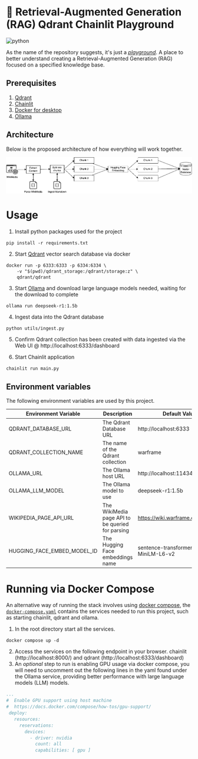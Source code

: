 # 🛝 Retrieval-Augmented Generation (RAG) Qdrant Chainlit Playground

![python](https://img.shields.io/badge/python-3.12.0-informational)

As the name of the repository suggests, it's just a [_playground_](https://dictionary.cambridge.org/dictionary/english/playground).
A place to better understand creating a Retrieval-Augmented Generation (RAG) focused on a specified knowledge base.

## Prerequisites

1. [Qdrant](https://qdrant.tech/documentation/quickstart/)
2. [Chainlit](https://docs.chainlit.io/get-started/overview)
3. [Docker for desktop](https://docs.docker.com/desktop/)
4. [Ollama](https://ollama.com/download)

## Architecture

Below is the proposed architecture of how everything will work together.

![Proposed RAG Architecture](./diagram/proposed_rag_architecture.png)

# Usage

1. Install python packages used for the project

```pycon
pip install -r requirements.txt
```

2. Start [Qdrant](https://qdrant.tech/documentation/quickstart/) vector search database via docker

```shell
docker run -p 6333:6333 -p 6334:6334 \
    -v "$(pwd)/qdrant_storage:/qdrant/storage:z" \
    qdrant/qdrant
```

3. Start [Ollama](https://ollama.readthedocs.io/en/quickstart/) and download large language models needed, waiting for the download to complete

```shell
ollama run deepseek-r1:1.5b
```

4. Ingest data into the Qdrant database

```pycon
python utils/ingest.py
```

5. Confirm Qdrant collection has been created with data ingested via the Web UI @ http://localhost:6333/dashboard

6. Start Chainlit application

```pycon
chainlit run main.py
```

## Environment variables

The following environment variables are used by this project.

| Environment Variable        | Description                                      | Default Value                          |
|-----------------------------|--------------------------------------------------|----------------------------------------|
| QDRANT_DATABASE_URL         | The Qdrant Database URL                          | http://localhost:6333                  |
| QDRANT_COLLECTION_NAME      | The name of the Qdrant collection                | warframe                               |
| OLLAMA_URL                  | The Ollama host URL                              | http://localhost:11434                 |
| OLLAMA_LLM_MODEL            | The Ollama model to use                          | deepseek-r1:1.5b                       |
| WIKIPEDIA_PAGE_API_URL      | The WikiMedia page API to be queried for parsing | https://wiki.warframe.com/api.php      |
| HUGGING_FACE_EMBED_MODEL_ID | The Hugging Face embeddings name                 | sentence-transformers/all-MiniLM-L6-v2 |

# Running via Docker Compose

An alternative way of running the stack involves using [docker compose](https://docs.docker.com/compose/), the [`docker-compose.yaml`](docker-compose.yaml)
contains the services needed to run this project, such as starting chainlit, qdrant and ollama.

1. In the root directory start all the services.

```shell
docker compose up -d
```

2. Access the services on the following endpoint in your browser. chainlit (http://localhost:8000/) and qdrant (http://localhost:6333/dashboard)
3. An _optional_ step to run is enabling GPU usage via docker compose, you will need to uncomment out the following lines
   in the yaml found under the Ollama service, providing better performance with large language models (LLM) models.

```yaml
...
#  Enable GPU support using host machine
#  https://docs.docker.com/compose/how-tos/gpu-support/
 deploy:
   resources:
     reservations:
       devices:
         - driver: nvidia
           count: all
           capabilities: [ gpu ]
```

